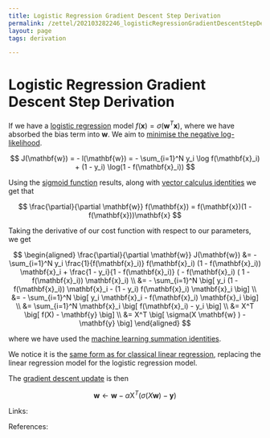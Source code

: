 ```yaml
---
title: Logistic Regression Gradient Descent Step Derivation
permalink: /zettel/202103282246_logisticRegressionGradientDescentStepDerivation
layout: page
tags: derivation

---
```

# Logistic Regression Gradient Descent Step Derivation

If we have a [logistic regression](202011221613_logisticRegression) model $f(\mathbf{x}) = \sigma(\mathbf{w}^T \mathbf{x})$, 
where we have absorbed the bias term into $\mathbf{w}$. We aim to [minimise the negative log-likelihood](202011221644_likelyhoodLogisticRegression).

$$
J(\mathbf{w}) = - l(\mathbf{w}) = - \sum_{i=1}^N y_i \log f(\mathbf{x}_i) + (1 - y_i) \log(1 - f(\mathbf{x}_i))
$$

Using the [sigmoid function](202011221535_sigmoidFunction) results, along with [vector calculus identities](202101161942_vectorCalculusResults) we get that

$$
\frac{\partial}{\partial \mathbf{w}} f(\mathbf{x}) = f(\mathbf{x})(1 - f(\mathbf{x}))\mathbf{x}
$$

Taking the derivative of our cost function with respect to our parameters, we get

$$
\begin{aligned}
\frac{\partial}{\partial \mathbf{w}} J(\mathbf{w}) &= - \sum_{i=1}^N y_i \frac{1}{f(\mathbf{x}_i)} f(\mathbf{x}_i) (1 - f(\mathbf{x}_i)) \mathbf{x}_i + \frac{1 - y_i}{1 - f(\mathbf{x}_i)} ( - f(\mathbf{x}_i) ( 1 - f(\mathbf{x}_i)) \mathbf{x}_i) \\
&= - \sum_{i=1}^N \big[ y_i (1 - f(\mathbf{x}_i)) \mathbf{x}_i - (1 - y_i) f(\mathbf{x}_i) \mathbf{x}_i \big] \\
&= - \sum_{i=1}^N \big[ y_i \mathbf{x}_i - f(\mathbf{x}_i) \mathbf{x}_i \big] \\
&= \sum_{i=1}^N \mathbf{x}_i \big[ f(\mathbf{x}_i) - y_i \big] \\
&= X^T \big[ f(X) - \mathbf{y} \big] \\
&= X^T \big[ \sigma(X \mathbf{w} ) - \mathbf{y} \big]
\end{aligned}
$$

where we have used the [machine learning summation identities](202102012027_mlVectorSummationIdentities).

We notice it is the [same form as for classical linear regression](202102012111_linearRegressionGradientDescentDerivation), replacing the linear
regression model for the logistic regression model.

The [gradient descent update](202103282312_gradientDescentUpdate) is then

$$
\mathbf{w} \leftarrow \mathbf{w} - \alpha \mathrm{X}^T \big( \sigma(X \mathbf{w} ) - \mathbf{y} \big)
$$

Links: 

References: 

